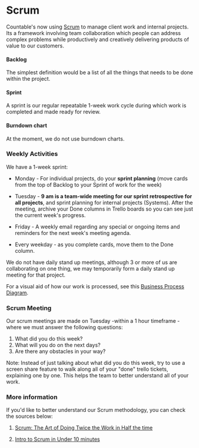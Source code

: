 # Scrum

Countable's now using [Scrum](https://en.wikipedia.org/wiki/Scrum_(software_development)) to manage client work and internal projects. Its a framework involving team collaboration which people can address complex problems while productively and creatively delivering products of value to our customers.

#### Backlog
The simplest definition would be a list of all the things that needs to be done within the project.

#### Sprint
A sprint is our regular repeatable 1-week work cycle during which work is completed and made ready for review. 
 
#### Burndown chart
At the moment, we do not use burndown charts.


### Weekly Activities

We have a 1-week sprint:
  * Monday - For individual projects, do your **sprint planning** (move cards from the top of Backlog to your Sprint of work for the week)

  * Tuesday - **9 am is a team-wide meeting for our sprint retrospective for all projects**, and sprint planning for internal projects (Systems). After the meeting, archive your Done columns in Trello boards so you can see just the current week's progress.

  * Friday - A weekly email regarding any special or ongoing items and reminders for the next week's meeting agenda.

  * Every weekday - as you complete cards, move them to the Done column.
  
We do not have daily stand up meetings, although 3 or more of us are collaborating on one thing, we may temporarily form a daily stand up meeting for that project.

For a visual aid of how our work is processed, see this [Business Process Diagram](https://drive.google.com/open?id=1VrniT1lRqVu9sJr0ZMK1aQLnFwEuFIQD).

### Scrum Meeting

Our scrum meetings are made on Tuesday -within a 1 hour timeframe - where we must answer the following questions:

1) What did you do this week?
2) What will you do on the next days?
3) Are there any obstacles in your way?


Note: Instead of just talking about what did you do this week, try to use a screen share feature to walk along all of your "done" trello tickets, explaining one by one. This helps the team to better understand all of your work.

### More information

If you'd like to better understand our Scrum methodology, you can check the sources below:

1) [Scrum: The Art of Doing Twice the Work in Half the time]((https://www.amazon.ca/Scrum-Doing-Twice-Work-Half/dp/038534645X/ref=sr_1_1?ie=UTF8&qid=1532413006&sr=8-1&keywords=scrum))

2) [Intro to Scrum in Under 10 minutes](https://www.youtube.com/watch?v=XU0llRltyFM)